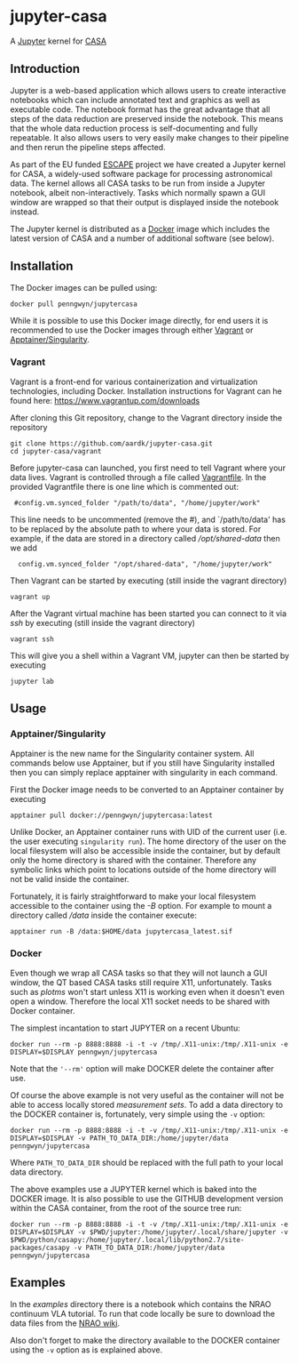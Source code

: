 # jupyter-casa
A [Jupyter](http://jupyter.org/) kernel for [CASA](https://casa.nrao.edu/)

## Introduction

Jupyter is a web-based application which allows users to create interactive notebooks which can 
include annotated text and graphics as well as executable code. The notebook format has the great advantage that all 
steps of the data reduction are preserved inside the notebook. This means that the whole data reduction process is 
self-documenting and fully repeatable. It also allows users to very easily make changes to their pipeline and then rerun 
the pipeline steps affected.

As part of the EU funded [ESCAPE](https://projectescape.eu/) project we have created a 
Jupyter kernel for CASA, a widely-used software package for processing astronomical data. 
The kernel allows all CASA tasks to be run from inside a Jupyter notebook, albeit non-interactively. Tasks which normally 
spawn a GUI window are wrapped so that their output is displayed inside the notebook instead.

The Jupyter kernel is distributed as a [Docker](https://hub.docker.com/r/penngwyn/jupytercasa) image which includes the latest
version of CASA and a number of additional software (see below).

## Installation

The Docker images can be pulled using:
```
docker pull penngwyn/jupytercasa
```

While it is possible to use this Docker image directly, for end users it is recommended to use the Docker images through 
either [Vagrant](https://www.vagrantup.com/) or [Apptainer/Singularity](https://apptainer.org/). 

### Vagrant

Vagrant is a front-end for various containerization and virtualization technologies, including Docker.
Installation instructions for Vagrant can he found here: https://www.vagrantup.com/downloads

After cloning this Git repository, change to the Vagrant directory inside the repository
```
git clone https://github.com/aardk/jupyter-casa.git
cd jupyter-casa/vagrant
```

Before jupyter-casa can launched, you first need to tell Vagrant where your data lives.
Vagrant is controlled through a file called [Vagrantfile](vagrant/Vagrantfile). 
In the provided Vagrantfile there is one line which is commented out:
```
 #config.vm.synced_folder "/path/to/data", "/home/jupyter/work"
```

This line needs to be uncommented (remove the #), and `/path/to/data' has to be replaced by the absolute path to where your data is stored.
For example, if the data are stored in a directory called _/opt/shared-data_ then we add
```
  config.vm.synced_folder "/opt/shared-data", "/home/jupyter/work"
```

Then Vagrant can be started by executing (still inside the vagrant directory)
```
vagrant up
```
After the Vagrant virtual machine has been started you can connect to it via *ssh* by executing (still inside the vagrant directory)
```
vagrant ssh
```
This will give you a shell within a Vagrant VM, jupyter can then be started by executing
```
jupyter lab
```
## Usage
### Apptainer/Singularity

Apptainer is the new name for the Singularity container system. All commands below use Apptainer, but if you still have
Singularity installed then you can simply replace apptainer with singularity in each command.

First the Docker image needs to be converted to an Apptainer container by executing

`
apptainer pull docker://penngwyn/jupytercasa:latest
`

Unlike Docker, an Apptainer container runs with UID of the current user (i.e. the user executing `singularity run`).
The home directory of the user on the local filesystem will also be accessible inside the container, but by default
only the home directory is shared with the container. Therefore any symbolic links which point to locations outside of the
home directory will not be valid inside the container.

Fortunately, it is fairly straightforward to make your local filesystem accessible to the container using the *-B* option.
For example to mount a directory called */data* inside the container execute:

`
apptainer run -B /data:$HOME/data jupytercasa_latest.sif
`

### Docker
Even though we wrap all CASA tasks so that they will not launch a GUI window, the QT based CASA tasks still require X11, unfortunately.
Tasks such as *plotms* won't start unless X11 is working even when it doesn't even open a window.
Therefore the local X11 socket needs to be shared with Docker container.

The simplest incantation to start JUPYTER on a recent Ubuntu:

`
docker run --rm -p 8888:8888 -i -t -v /tmp/.X11-unix:/tmp/.X11-unix -e DISPLAY=$DISPLAY penngwyn/jupytercasa 
`

Note that the `'--rm'` option will make DOCKER delete the container after use.

Of course the above example is not very useful as the container will not be able to access locally stored *measurement sets*.
To add a data directory to the DOCKER container is, fortunately, very simple using the `-v` option:

`
docker run --rm -p 8888:8888 -i -t -v /tmp/.X11-unix:/tmp/.X11-unix -e DISPLAY=$DISPLAY -v PATH_TO_DATA_DIR:/home/jupyter/data penngwyn/jupytercasa
`

Where `PATH_TO_DATA_DIR` should be replaced with the full path to your local data directory.

The above examples use a JUPYTER kernel which is baked into the DOCKER image. It is also possible to use the GITHUB development version
within the CASA container, from the root of the source tree run:

`
docker run --rm -p 8888:8888 -i -t -v /tmp/.X11-unix:/tmp/.X11-unix -e DISPLAY=$DISPLAY -v $PWD/jupyter:/home/jupyter/.local/share/jupyter -v $PWD/python/casapy:/home/jupyter/.local/lib/python2.7/site-packages/casapy -v PATH_TO_DATA_DIR:/home/jupyter/data penngwyn/jupytercasa 
` 

## Examples

In the *examples* directory there is a notebook which contains the NRAO continuum VLA tutorial. To run that code locally
be sure to download the data files from the [NRAO wiki](https://casaguides.nrao.edu/index.php?title=VLA_Continuum_Tutorial_3C391).

Also don't forget to make the directory available to the DOCKER container using the `-v` option as is explained above.

